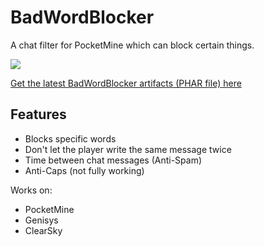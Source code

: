 # BadWordBlocker
A chat filter for PocketMine which can block certain things.

![](https://circleci.com/gh/jjplaying/BadWordBlocker.png?style=shield)

[Get the latest BadWordBlocker artifacts (PHAR file) here](https://buildtest.ml/jjplaying/BadWordBlocker)

## Features

- Blocks specific words
- Don't let the player write the same message twice
- Time between chat messages (Anti-Spam)
- Anti-Caps (not fully working)

Works on:

- PocketMine
- Genisys
- ClearSky